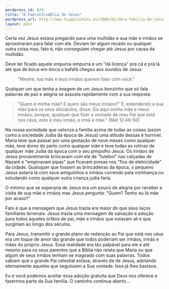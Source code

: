 ```yaml
--- 
wordpress_id: 829
title: "A Fam\xC3\xADlia de Jesus"
wordpress_url: http://www.tiagoluchini.eu/2008/02/20/a-familia-de-jesus/
layout: post
---
```

Certa vez Jesus estava pregando para uma multidão e sua mãe e irmãos se aproximaram para falar com ele. Deviam ter algum recado ou qualquer outra coisa mas, fato é, não conseguiam chegar até Jesus por causa da multidão.

Deve ter ficado aquele empurra-empurra e um "dá licença" pra cá e prá lá até que de boca-em-boca o bafafá chegou aos ouvidos de Jesus:
<blockquote>"Mestre, tua mãe e teus irmãos querem falar com você."</blockquote>
Qualquer um que tenha a imagem de um Jesus bonzinho que só fala palavras de paz e alegria se assusta rapidamente com a sua resposta:
<blockquote>"Quem é minha mãe? E quem são meus irmãos?" E, estendendo a sua mão para os seus discípulos, disse: Eis aqui minha mãe e meus irmãos; porque, qualquer que fizer a vontade de meu Pai que está nos céus, este é meu irmão, e irmã e mãe." (Mat 12:48-50)</blockquote>
Na nossa sociedade que valoriza a família acima de todas as coisas (assim como a sociedade Judia da época de Jesus) uma atitude dessas é horrível. Maria teve que passar por uma gestação de nove meses como qualquer mãe, teve dores do parto como qualquer mãe e teve todas as rotinas de qualquer mãe Judia da época com o seu pimpolho Jesus. Os irmãos de Jesus provavelmente brincavam com ele de "futebol" nas calçadas de Nazaré e "empinavam pipas" que ficavam presas nos "fios de eletricidade" da cidade. Quaisquer que fossem as brincadeiras da época, o pequeno Jesus estaria lá com seus amiguinhos e irmãos correndo pela vizinhança ou estudando como qualquer outra criança judia faria.

O mínimo que se esperaria de Jesus era um pouco de alegria por receber a visita de sua mãe e irmãos mas Jesus pergunta: "Quem? Tenho eu lá mãe por acaso?"

Fato é que a mensagem que Jesus trazia era maior do que seus laços familiares terrenais. Jesus trazia uma mensagem de salvação e adoção para todos aqueles órfãos de pai, mãe e irmãos que estavam ali e que surgiriam ao longo dos séculos.

Para Jesus, transmitir o grande plano de redenção ao Pai que está nos céus era um toque de amor tão grande que todos poderiam ser irmãos, irmãs e mães do próprio Jesus. Essa realidade era tão palpável para ele e até mesmo para os seus parentes que a Bíblia não relata que Maria ou que algum de seus irmãos tenham se magoado com suas palavras. Todos sabiam que o grande Pai celestial estava, através de de Jesus, adotando eternamente aqueles que seguissem a Sua vontade. Isso já lhes bastava.

Eu e você podemos aceitar essa adoção gratuita que Deus nos oferece e fazermos parte da Sua família. O caminho continua aberto...
